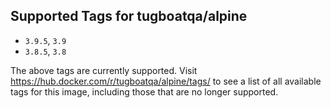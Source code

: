 ## Supported Tags for tugboatqa/alpine

* `3.9.5`, `3.9`
* `3.8.5`, `3.8`

The above tags are currently supported. Visit https://hub.docker.com/r/tugboatqa/alpine/tags/ to see a list of all available tags for this image, including those that are no longer supported.

